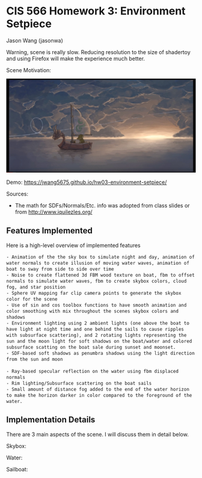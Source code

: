 # CIS 566 Homework 3: Environment Setpiece
Jason Wang (jasonwa)

Warning, scene is really slow. Reducing resolution to the size of shadertoy and using Firefox will make the experience much better.

Scene Motivation:

![](images/motivation.jpg)

Demo: https://jwang5675.github.io/hw03-environment-setpiece/

Sources:
  - The math for SDFs/Normals/Etc. info was adopted from class slides or from http://www.iquilezles.org/

## Features Implemented
Here is a high-level overview of implemented features

	- Animation of the the sky box to simulate night and day, animation of water normals to create illusion of moving water waves, animation of boat to sway from side to side over time
	- Noise to create flattened 3d FBM wood texture on boat, fbm to offset normals to simulate water waves, fbm to create skybox colors, cloud fog, and star position
	- Sphere UV mapping far clip camera points to generate the skybox color for the scene
	- Use of sin and cos toolbox functions to have smooth animation and color smoothing with mix throughout the scenes skybox colors and shadows
	- Environment lighting using 2 ambient lights (one above the boat to have light at night time and one behind the sails to cause ripples with subsurface scattering), and 2 rotating lights representing the sun and the moon light for soft shadows on the boat/water and colored subsurface scatting on the boat sale during sunset and moonset.
	- SDF-based soft shadows as penumbra shadows using the light direction from the sun and moon

	- Ray-based specular reflection on the water using fbm displaced normals
   	- Rim lighting/Subsurface scattering on the boat sails
    - Small amount of distance fog added to the end of the water horizon to make the horizon darker in color compared to the foreground of the water.



## Implementation Details

There are 3 main aspects of the scene. I will discuss them in detail below.

Skybox:

Water:

Sailboat:
